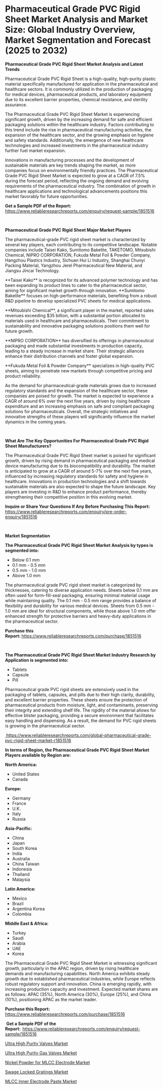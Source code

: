 <p><h1>Pharmaceutical Grade PVC Rigid Sheet Market Analysis and Market Size: Global Industry Overview, Market Segmentation and Forecast (2025 to 2032)</h1></p><p><strong>Pharmaceutical Grade PVC Rigid Sheet Market Analysis and Latest Trends</strong></p>
<p><p>Pharmaceutical Grade PVC Rigid Sheet is a high-quality, high-purity plastic material specifically manufactured for application in the pharmaceutical and healthcare sectors. It is commonly utilized in the production of packaging for medical devices, pharmaceutical products, and laboratory equipment due to its excellent barrier properties, chemical resistance, and sterility assurance.</p><p>The Pharmaceutical Grade PVC Rigid Sheet Market is experiencing significant growth, driven by the increasing demand for safe and efficient packaging solutions within the healthcare industry. Factors contributing to this trend include the rise in pharmaceutical manufacturing activities, the expansion of the healthcare sector, and the growing emphasis on hygiene and safety standards. Additionally, the emergence of new healthcare technologies and increased investments in the pharmaceutical industry further fuel market expansion. </p><p>Innovations in manufacturing processes and the development of sustainable materials are key trends shaping the market, as more companies focus on environmentally friendly practices. The Pharmaceutical Grade PVC Rigid Sheet Market is expected to grow at a CAGR of 7.5% during the forecast period, reflecting the ongoing demand and evolving requirements of the pharmaceutical industry. The combination of growth in healthcare applications and technological advancements positions this market favorably for future opportunities.</p></p>
<p><strong>Get a Sample PDF of the Report:&nbsp;</strong> <a href="https://www.reliableresearchreports.com/enquiry/request-sample/1851516?utm_campaign=16&utm_medium=2&utm_source=Github&utm_content=ia&utm_term=07012025&utm_id=pharmaceutical-grade-pvc-rigid-sheet">https://www.reliableresearchreports.com/enquiry/request-sample/1851516</a></p>
<p>&nbsp;</p>
<p><strong>Pharmaceutical Grade PVC Rigid Sheet Major Market Players</strong></p>
<p><p>The pharmaceutical-grade PVC rigid sheet market is characterized by several key players, each contributing to its competitive landscape. Notable companies include Taisei Kako, Sumitomo Bakelite, TAKETOMO, Mitsubishi Chemical, NIPRO CORPORATION, Fukuda Metal Foil & Powder Company, Hangzhou Plastics Industry, Sichuan Hui Li Industry, Shanghai Chunyi Packing Material, Yangzhou Jerel Pharmaceutical New Material, and Jiangsu Jincai Technology.</p><p>**Taisei Kako** is recognized for its advanced polymer technology and has been expanding its product lines to cater to the pharmaceutical sector, aiming for significant market growth through innovation. **Sumitomo Bakelite** focuses on high-performance materials, benefiting from a robust R&D pipeline to develop specialized PVC sheets for medical applications.</p><p>**Mitsubishi Chemical**, a significant player in the market, reported sales revenues exceeding $35 billion, with a substantial portion allocated to materials used in healthcare and pharmaceuticals. Their commitment to sustainability and innovative packaging solutions positions them well for future growth.</p><p>**NIPRO CORPORATION** has diversified its offerings in pharmaceutical packaging and made substantial investments in production capacity, leading to a steady increase in market share. Their strategic alliances enhance their distribution channels and foster global expansion.</p><p>**Fukuda Metal Foil & Powder Company** specializes in high-quality PVC sheets, aiming to penetrate new markets through competitive pricing and product reliability. </p><p>As the demand for pharmaceutical-grade materials grows due to increased regulatory standards and the expansion of the healthcare sector, these companies are poised for growth. The market is expected to experience a CAGR of around 6% over the next five years, driven by rising healthcare expenditure and an increasing emphasis on safe and compliant packaging solutions for pharmaceuticals. Overall, the strategic initiatives and innovative strengths of these players will significantly influence the market dynamics in the coming years.</p></p>
<p>&nbsp;</p>
<p><strong>What Are The Key Opportunities For Pharmaceutical Grade PVC Rigid Sheet Manufacturers?</strong></p>
<p><p>The Pharmaceutical Grade PVC Rigid Sheet market is poised for significant growth, driven by rising demand in pharmaceutical packaging and medical device manufacturing due to its biocompatibility and durability. The market is anticipated to grow at a CAGR of around 5-7% over the next five years, influenced by increasing regulatory standards for safety and hygiene in healthcare. Innovations in production technologies and a shift towards sustainable materials are also expected to shape the future landscape. Key players are investing in R&D to enhance product performance, thereby strengthening their competitive position in this evolving market.</p></p>
<p><strong>Inquire or Share Your Questions If Any Before Purchasing This Report:</strong> <a href="https://www.reliableresearchreports.com/enquiry/pre-order-enquiry/1851516?utm_campaign=16&utm_medium=2&utm_source=Github&utm_content=ia&utm_term=07012025&utm_id=pharmaceutical-grade-pvc-rigid-sheet">https://www.reliableresearchreports.com/enquiry/pre-order-enquiry/1851516</a></p>
<p>&nbsp;</p>
<p><strong>Market Segmentation</strong></p>
<p><strong>The Pharmaceutical Grade PVC Rigid Sheet Market Analysis by types is segmented into:</strong></p>
<p><ul><li>Below 0.1 mm</li><li>0.1 mm - 0.5 mm</li><li>0.5 mm - 1.0 mm</li><li>Above 1.0 mm</li></ul></p>
<p><p>The pharmaceutical grade PVC rigid sheet market is categorized by thicknesses, catering to diverse application needs. Sheets below 0.1 mm are often used for form-fill-seal packaging, ensuring minimal material usage while maintaining quality. The 0.1 mm - 0.5 mm range provides a balance of flexibility and durability for various medical devices. Sheets from 0.5 mm - 1.0 mm are ideal for structural components, while those above 1.0 mm offer enhanced strength for protective barriers and heavy-duty applications in the pharmaceutical sector.</p></p>
<p><strong>Purchase this Report:&nbsp;</strong><a href="https://www.reliableresearchreports.com/purchase/1851516?utm_campaign=16&utm_medium=2&utm_source=Github&utm_content=ia&utm_term=07012025&utm_id=pharmaceutical-grade-pvc-rigid-sheet">https://www.reliableresearchreports.com/purchase/1851516</a></p>
<p>&nbsp;</p>
<p><strong>The Pharmaceutical Grade PVC Rigid Sheet Market Industry Research by Application is segmented into:</strong></p>
<p><ul><li>Tablets</li><li>Capsule</li><li>Pill</li></ul></p>
<p><p>Pharmaceutical grade PVC rigid sheets are extensively used in the packaging of tablets, capsules, and pills due to their high clarity, durability, and excellent barrier properties. These sheets ensure the protection of pharmaceutical products from moisture, light, and contaminants, preserving their integrity and extending shelf life. The rigidity of the material allows for effective blister packaging, providing a secure environment that facilitates easy handling and dispensing. As a result, the demand for PVC rigid sheets is growing in the pharmaceutical sector.</p></p>
<p><a href="https://www.reliableresearchreports.com/global-pharmaceutical-grade-pvc-rigid-sheet-market-r1851516?utm_campaign=16&utm_medium=2&utm_source=Github&utm_content=ia&utm_term=07012025&utm_id=pharmaceutical-grade-pvc-rigid-sheet">&nbsp;https://www.reliableresearchreports.com/global-pharmaceutical-grade-pvc-rigid-sheet-market-r1851516</a></p>
<p><strong>In terms of Region, the Pharmaceutical Grade PVC Rigid Sheet Market Players available by Region are:</strong></p>
<p>
    <p> <strong> North America: </strong>
        <ul>
            <li>United States</li>
            <li>Canada</li>
        </ul>
        </p> 
    <p> <strong> Europe: </strong>
        <ul>
            <li>Germany</li>
            <li>France</li>
            <li>U.K.</li>
            <li>Italy</li>
            <li>Russia</li>
        </ul>
        </p> 
    <p> <strong> Asia-Pacific: </strong>
        <ul>
            <li>China</li>
            <li>Japan</li>
            <li>South Korea</li>
            <li>India</li>
            <li>Australia</li>
            <li>China Taiwan</li>
            <li>Indonesia</li>
            <li>Thailand</li>
            <li>Malaysia</li>
        </ul>
        </p> 
    <p> <strong> Latin America: </strong>
        <ul>
            <li>Mexico</li>
            <li>Brazil</li>
            <li>Argentina Korea</li>
            <li>Colombia</li>
        </ul>
        </p> 
    <p> <strong> Middle East & Africa: </strong>
        <ul>
            <li>Turkey</li>
            <li>Saudi</li>
            <li>Arabia</li>
            <li>UAE</li>
            <li>Korea</li>
        </ul>
    </p>
    </p>
<p><p>The Pharmaceutical Grade PVC Rigid Sheet Market is witnessing significant growth, particularly in the APAC region, driven by rising healthcare demands and manufacturing capabilities. North America exhibits steady growth due to established pharmaceutical industries, while Europe reflects robust regulatory support and innovation. China is emerging rapidly, with increasing production capacity and investment. Expected market shares are as follows: APAC (35%), North America (30%), Europe (25%), and China (10%), positioning APAC as the market leader.</p></p>
<p><strong>Purchase this Report: </strong><a href="https://www.reliableresearchreports.com/purchase/1851516?utm_campaign=16&utm_medium=2&utm_source=Github&utm_content=ia&utm_term=07012025&utm_id=pharmaceutical-grade-pvc-rigid-sheet">https://www.reliableresearchreports.com/purchase/1851516</a></p>
<p>&nbsp;<strong>Get a Sample PDF of the Report:&nbsp;&nbsp;</strong><a href="https://www.reliableresearchreports.com/enquiry/request-sample/1851516?utm_campaign=16&utm_medium=2&utm_source=Github&utm_content=ia&utm_term=07012025&utm_id=pharmaceutical-grade-pvc-rigid-sheet">https://www.reliableresearchreports.com/enquiry/request-sample/1851516</a></p>
<p><strong></strong></p>
<p><p><a href="https://www.linkedin.com/pulse/global-ultra-high-purity-valves-market-forecast-2025-2032-t8vfc?utm_campaign=16&utm_medium=2&utm_source=Github&utm_content=ia&utm_term=07012025&utm_id=pharmaceutical-grade-pvc-rigid-sheet">Ultra High Purity Valves Market</a></p><p><a href="https://www.linkedin.com/pulse/ultra-high-purity-gas-valves-market-forecast-highlights-ntvmf?utm_campaign=16&utm_medium=2&utm_source=Github&utm_content=ia&utm_term=07012025&utm_id=pharmaceutical-grade-pvc-rigid-sheet">Ultra High Purity Gas Valves Market</a></p><p><a href="https://github.com/jerhoskinson197676/Market-Research-Report-List-1/blob/main/nickel-powder-for-mlcc-electrode-market.md?utm_campaign=16&utm_medium=2&utm_source=Github&utm_content=ia&utm_term=07012025&utm_id=pharmaceutical-grade-pvc-rigid-sheet">Nickel Powder for MLCC Electrode Market</a></p><p><a href="https://www.linkedin.com/pulse/swage-locked-gratings-market-size-types-share-forecast-research-ipp1f?utm_campaign=16&utm_medium=2&utm_source=Github&utm_content=ia&utm_term=07012025&utm_id=pharmaceutical-grade-pvc-rigid-sheet">Swage Locked Gratings Market</a></p><p><a href="https://github.com/JosephineMcguire65/Market-Research-Report-List-1/blob/main/mlcc-inner-electrode-paste-market.md?utm_campaign=16&utm_medium=2&utm_source=Github&utm_content=ia&utm_term=07012025&utm_id=pharmaceutical-grade-pvc-rigid-sheet">MLCC Inner Electrode Paste Market</a></p></p>